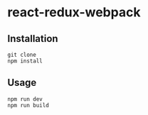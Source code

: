 # react-redux-webpack

## Installation

```
git clone
npm install
```

## Usage

```
npm run dev
npm run build
```
